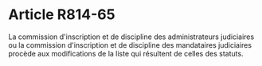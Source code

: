 # Article R814-65

La commission d'inscription et de discipline des administrateurs judiciaires ou la commission d'inscription et de discipline des mandataires judiciaires procède aux modifications de la liste qui résultent de celles des statuts.
